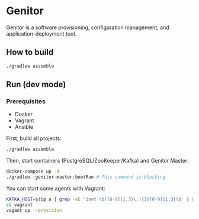 # Genitor

Genitor is a software provisioning, configuration management, and application-deployment tool.

## How to build

```bash
./gradlew assemble
```

## Run (dev mode)

### Prerequisites

- Docker
- Vagrant
- Ansible

First, build all projects:

```bash
./gradlew assemble
```

Then, start containers (PostgreSQL/ZooKeeper/Kafka) and Genitor Master:

```bash
docker-compose up -d
./gradlew :genitor-master:bootRun # This command is blocking
```

You can start some agents with Vagrant:

```bash
KAFKA_HOST=$(ip a | grep -oE 'inet \b([0-9]{1,3}\.){3}[0-9]{1,3}\b' | sed -n 2p | awk '{print $2}'):9093
cd vagrant
vagant up --provision
```
